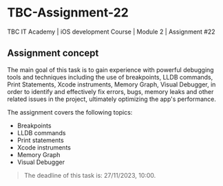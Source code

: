 # TBC-Assignment-22
TBC IT Academy | iOS development Course | Module 2 | Assignment #22

## Assignment concept

The main goal of this task is to gain experience with powerful debugging tools and techniques including the use of breakpoints, LLDB commands, Print Statements, Xcode instruments, Memory Graph, Visual Debugger, in order to identify and effectively fix errors, bugs, memory leaks and other related issues in the project, ultimately optimizing the app's performance.

The assignment covers the following topics: 
* Breakpoints
* LLDB commands
* Print statements 
* Xcode instruments
* Memory Graph
* Visual Debugger

> The deadline of this task is: 27/11/2023, 10:00. 
